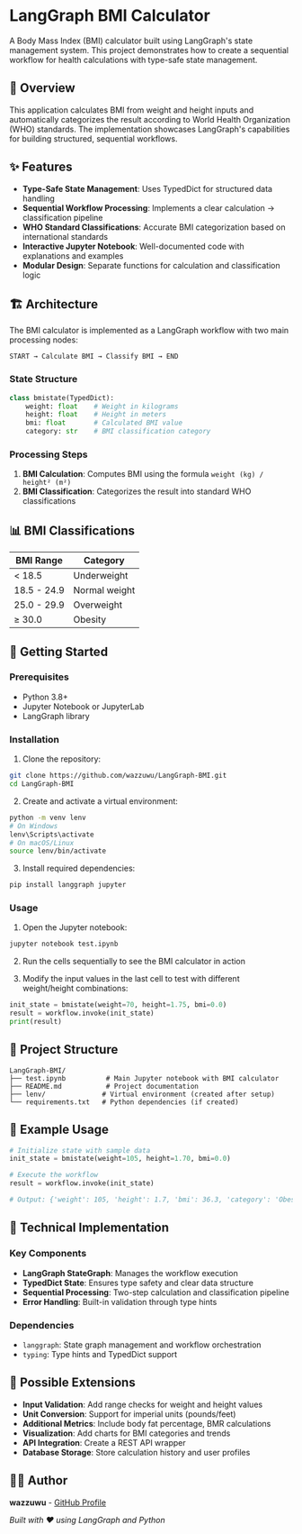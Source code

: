 # LangGraph BMI Calculator

A Body Mass Index (BMI) calculator built using LangGraph's state management system. This project demonstrates how to create a sequential workflow for health calculations with type-safe state management.

## 🎯 Overview

This application calculates BMI from weight and height inputs and automatically categorizes the result according to World Health Organization (WHO) standards. The implementation showcases LangGraph's capabilities for building structured, sequential workflows.

## ✨ Features

- **Type-Safe State Management**: Uses TypedDict for structured data handling
- **Sequential Workflow Processing**: Implements a clear calculation → classification pipeline
- **WHO Standard Classifications**: Accurate BMI categorization based on international standards
- **Interactive Jupyter Notebook**: Well-documented code with explanations and examples
- **Modular Design**: Separate functions for calculation and classification logic

## 🏗️ Architecture

The BMI calculator is implemented as a LangGraph workflow with two main processing nodes:

```
START → Calculate BMI → Classify BMI → END
```

### State Structure
```python
class bmistate(TypedDict):
    weight: float    # Weight in kilograms
    height: float    # Height in meters
    bmi: float       # Calculated BMI value
    category: str    # BMI classification category
```

### Processing Steps
1. **BMI Calculation**: Computes BMI using the formula `weight (kg) / height² (m²)`
2. **BMI Classification**: Categorizes the result into standard WHO classifications

## 📊 BMI Classifications

| BMI Range | Category |
|-----------|----------|
| < 18.5 | Underweight |
| 18.5 - 24.9 | Normal weight |
| 25.0 - 29.9 | Overweight |
| ≥ 30.0 | Obesity |

## 🚀 Getting Started

### Prerequisites

- Python 3.8+
- Jupyter Notebook or JupyterLab
- LangGraph library

### Installation

1. Clone the repository:
```bash
git clone https://github.com/wazzuwu/LangGraph-BMI.git
cd LangGraph-BMI
```

2. Create and activate a virtual environment:
```bash
python -m venv lenv
# On Windows
lenv\Scripts\activate
# On macOS/Linux
source lenv/bin/activate
```

3. Install required dependencies:
```bash
pip install langgraph jupyter
```

### Usage

1. Open the Jupyter notebook:
```bash
jupyter notebook test.ipynb
```

2. Run the cells sequentially to see the BMI calculator in action

3. Modify the input values in the last cell to test with different weight/height combinations:
```python
init_state = bmistate(weight=70, height=1.75, bmi=0.0)
result = workflow.invoke(init_state)
print(result)
```

## 📁 Project Structure

```
LangGraph-BMI/
├── test.ipynb          # Main Jupyter notebook with BMI calculator
├── README.md           # Project documentation
├── lenv/              # Virtual environment (created after setup)
└── requirements.txt   # Python dependencies (if created)
```

## 🧪 Example Usage

```python
# Initialize state with sample data
init_state = bmistate(weight=105, height=1.70, bmi=0.0)

# Execute the workflow
result = workflow.invoke(init_state)

# Output: {'weight': 105, 'height': 1.7, 'bmi': 36.3, 'category': 'Obesity'}
```

## 🔧 Technical Implementation

### Key Components

- **LangGraph StateGraph**: Manages the workflow execution
- **TypedDict State**: Ensures type safety and clear data structure
- **Sequential Processing**: Two-step calculation and classification pipeline
- **Error Handling**: Built-in validation through type hints

### Dependencies

- `langgraph`: State graph management and workflow orchestration
- `typing`: Type hints and TypedDict support

## 🚀 Possible Extensions

- **Input Validation**: Add range checks for weight and height values
- **Unit Conversion**: Support for imperial units (pounds/feet)
- **Additional Metrics**: Include body fat percentage, BMR calculations
- **Visualization**: Add charts for BMI categories and trends
- **API Integration**: Create a REST API wrapper
- **Database Storage**: Store calculation history and user profiles




## 🙋‍♂️ Author

**wazzuwu** - [GitHub Profile](https://github.com/wazzuwu)



*Built with ❤️ using LangGraph and Python*
